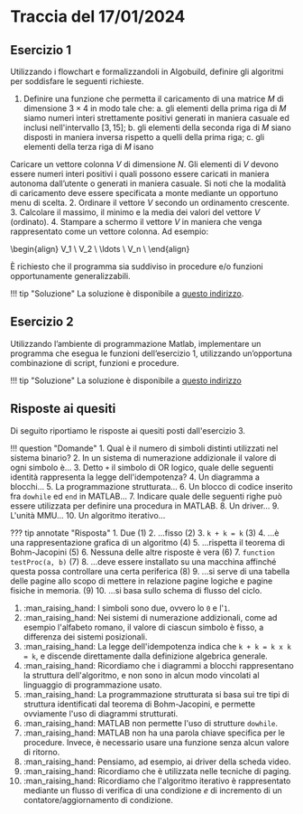 # Traccia del 17/01/2024

## Esercizio 1

Utilizzando i flowchart e formalizzandoli in Algobuild, definire gli algoritmi per soddisfare le seguenti richieste.
1. Definire una funzione che permetta il caricamento di una matrice $M$ di dimensione $3 \times 4$ in modo tale che:
    a. gli elementi della prima riga di $M$ siamo numeri interi strettamente positivi generati in maniera casuale ed inclusi nell'intervallo $[3, 15]$;
    b. gli elementi della seconda riga di $M$ siano disposti in maniera inversa rispetto a quelli della prima riga;
    c. gli elementi della terza riga di $M$ isano 


Caricare un vettore colonna $V$ di dimensione $N$. Gli elementi di $V$ devono essere numeri interi positivi i quali possono essere caricati in maniera autonoma dall’utente o generati in maniera casuale. Si noti che la modalità di caricamento deve essere specificata a monte mediante un opportuno menu di scelta.
2. Ordinare il vettore $V$ secondo un ordinamento crescente.
3. Calcolare il massimo, il minimo e la media dei valori del vettore $V$ (ordinato).
4. Stampare a schermo il vettore $V$ in maniera che venga rappresentato come un vettore colonna. Ad esempio:

\begin{align}
V_1 \\
V_2 \\
\ldots \\
V_n \\
\end{align}


È richiesto che il programma sia suddiviso in procedure e/o funzioni opportunamente generalizzabili.

!!! tip "Soluzione"
    La soluzione è disponibile a [questo indirizzo](./exercise_1.md).

## Esercizio 2

Utilizzando l’ambiente di programmazione Matlab, implementare un programma che esegua le funzioni dell’esercizio 1, utilizzando un’opportuna combinazione di script, funzioni e procedure.

!!! tip "Soluzione"
    La soluzione è disponibile a [questo indirizzo](./exercise_2.md)

## Risposte ai quesiti

Di seguito riportiamo le risposte ai quesiti posti dall'esercizio 3.

!!! question "Domande"
    1. Qual è il numero di simboli distinti utilizzati nel sistema binario?
    2. In un sistema di numerazione addizionale il valore di ogni simbolo è...
    3. Detto `+` il simbolo di OR logico, quale delle seguenti identità rappresenta la legge dell'idempotenza?
    4. Un diagramma a blocchi...
    5. La programmazione strutturata...
    6. Un blocco di codice inserito fra `dowhile` ed `end` in MATLAB...
    7. Indicare quale delle seguenti righe può essere utilizzata per definire una procedura in MATLAB.
    8. Un driver...
    9. L'unità MMU...
    10. Un algoritmo iterativo...

??? tip annotate "Risposta"
    1. Due (1)
    2. ...fisso (2)
    3. `k + k = k` (3)
    4. ...è una rappresentazione grafica di un algoritmo (4)
    5. ...rispetta il teorema di Bohm-Jacopini (5)
    6. Nessuna delle altre risposte è vera (6)
    7. `function testProc(a, b)` (7)
    8. ...deve essere installato su una macchina affinché questa possa controllare una certa periferica (8)
    9. ...si serve di una tabella delle pagine allo scopo di mettere in relazione pagine logiche e pagine fisiche in memoria. (9)
    10. ...si basa sullo schema di flusso del ciclo.

1.  :man_raising_hand: I simboli sono due, ovvero lo `0` e l'`1`.
2.  :man_raising_hand: Nei sistemi di numerazione addizionali, come ad esempio l'alfabeto romano, il valore di ciascun simbolo è fisso, a differenza dei sistemi posizionali.
3.  :man_raising_hand: La legge dell'idempotenza indica che `k + k = k x k = k`, e discende direttamente dalla definizione algebrica generale.
4.  :man_raising_hand: Ricordiamo che i diagrammi a blocchi rappresentano la struttura dell'algoritmo, e non sono in alcun modo vincolati al linguaggio di programmazione usato.
5.  :man_raising_hand: La programmazione strutturata si basa sui tre tipi di struttura identificati dal teorema di Bohm-Jacopini, e permette ovviamente l'uso di diagrammi strutturati.
6.  :man_raising_hand: MATLAB non permette l'uso di strutture `dowhile`.
7.  :man_raising_hand: MATLAB non ha una parola chiave specifica per le procedure. Invece, è necessario usare una funzione senza alcun valore di ritorno.
8.  :man_raising_hand: Pensiamo, ad esempio, ai driver della scheda video.
9.  :man_raising_hand: Ricordiamo che è utilizzata nelle tecniche di paging.
10.  :man_raising_hand: Ricordiamo che l'algoritmo iterativo è rappresentato mediante un flusso di verifica di una condizione *e* di incremento di un contatore/aggiornamento di condizione.
